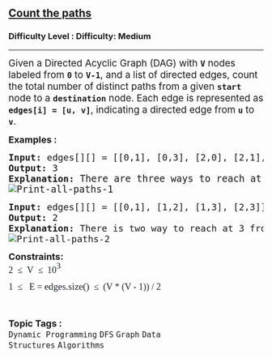 <h2><a href="https://www.geeksforgeeks.org/problems/count-the-paths4332/1">Count the paths</a></h2><h3>Difficulty Level : Difficulty: Medium</h3><hr><div class="problems_problem_content__Xm_eO"><p><span style="font-size: 14pt;">Given a Directed Acyclic Graph (DAG) with <strong><code>V</code></strong> nodes labeled from <strong><code>0</code></strong> to <strong><code>V-1</code></strong>, and a list of directed edges, count the total number of distinct paths from a given <strong><code>start</code></strong> node to a <code><strong>destination</strong></code> node. Each edge is represented as <strong><code>edges[i] = [u, v]</code></strong>, indicating a directed edge from <strong><code>u</code></strong> to <strong><code>v</code></strong>.</span></p>
<p><span style="font-size: 18px;"><strong>Examples :</strong></span></p>
<pre><span style="font-size: 18px;"><strong>Input: </strong>edges[][] = [[0,1], [0,3], [2,0], [2,1], [1,3]], V = 4, src = 2, dest = 3<br><strong>Output: </strong>3
<strong>Explanation: </strong></span><span style="font-size: 14pt;">There are three ways to reach at 3 from 2. These are: 2 -&gt; 1 -&gt; 3, 2 -&gt; 0 -&gt; 3 and 2 -&gt; 0 -&gt; 1 -&gt; 3.<br><img src="https://media.geeksforgeeks.org/wp-content/uploads/20250421154205101614/Print-all-paths-1.webp" alt="Print-all-paths-1"></span></pre>
<pre><span style="font-size: 18px;"><strong>Input: </strong>edges[][] = [[0,1], [1,2], [1,3], [2,3]], V = 4, src = 0, dest = 3
<strong>Output: </strong>2
<strong>Explanation: </strong>There is two way to reach at 3 from 0 that is : 0 -&gt; 1 -&gt; 2 -&gt; 3 and 0 -&gt; 1 -&gt; 3.<br><img src="https://media.geeksforgeeks.org/wp-content/uploads/20250524103856837397/Print-all-paths-2.webp" alt="Print-all-paths-2"></span></pre>
<p><span style="font-size: 18px;"><strong>Constraints:</strong><br><span style="box-sizing: border-box; font-family: Nunito; color: rgb(30, 34, 41); background-color: rgb(255, 255, 255); line-height: 1.8em !important; --darkreader-inline-color: var(--darkreader-text-1e2229, #d6d2cc); --darkreader-inline-bgcolor: var(--darkreader-background-ffffff, #131516);" data-darkreader-inline-color="" data-darkreader-inline-bgcolor="">2&nbsp;&nbsp;</span><span style="box-sizing: border-box; font-family: Nunito; color: rgb(30, 34, 41); background-color: rgb(255, 255, 255); line-height: 1.8em !important; --darkreader-inline-color: var(--darkreader-text-1e2229, #d6d2cc); --darkreader-inline-bgcolor: var(--darkreader-background-ffffff, #131516);" data-darkreader-inline-color="" data-darkreader-inline-bgcolor="">≤</span><span style="color: rgb(30, 34, 41); font-family: Nunito; font-size: 17px; background-color: rgb(255, 255, 255); --darkreader-inline-color: var(--darkreader-text-1e2229, #d6d2cc); --darkreader-inline-bgcolor: var(--darkreader-background-ffffff, #131516);" data-darkreader-inline-color="" data-darkreader-inline-bgcolor="">&nbsp;&nbsp;</span><span style="box-sizing: border-box; font-family: Nunito; color: rgb(30, 34, 41); background-color: rgb(255, 255, 255); line-height: 1.8em !important; --darkreader-inline-color: var(--darkreader-text-1e2229, #d6d2cc); --darkreader-inline-bgcolor: var(--darkreader-background-ffffff, #131516);" data-darkreader-inline-color="" data-darkreader-inline-bgcolor="">V&nbsp;&nbsp;</span><span style="box-sizing: border-box; font-family: Nunito; color: rgb(30, 34, 41); background-color: rgb(255, 255, 255); line-height: 1.8em !important; --darkreader-inline-color: var(--darkreader-text-1e2229, #d6d2cc); --darkreader-inline-bgcolor: var(--darkreader-background-ffffff, #131516);" data-darkreader-inline-color="" data-darkreader-inline-bgcolor="">≤</span><span style="color: rgb(30, 34, 41); font-family: Nunito; font-size: 17px; background-color: rgb(255, 255, 255); --darkreader-inline-color: var(--darkreader-text-1e2229, #d6d2cc); --darkreader-inline-bgcolor: var(--darkreader-background-ffffff, #131516);" data-darkreader-inline-color="" data-darkreader-inline-bgcolor="">&nbsp;&nbsp;</span><span style="box-sizing: border-box; font-family: Nunito; color: rgb(30, 34, 41); background-color: rgb(255, 255, 255); line-height: 1.8em !important; --darkreader-inline-color: var(--darkreader-text-1e2229, #d6d2cc); --darkreader-inline-bgcolor: var(--darkreader-background-ffffff, #131516);" data-darkreader-inline-color="" data-darkreader-inline-bgcolor="">10<span style="box-sizing: border-box; line-height: 0; position: relative; vertical-align: baseline; top: -0.5em; font-size: 17px !important;">3</span><br style="box-sizing: border-box; font-size: 17px !important;">1&nbsp;&nbsp;</span><span style="box-sizing: border-box; font-family: Nunito; color: rgb(30, 34, 41); background-color: rgb(255, 255, 255); line-height: 1.8em !important; --darkreader-inline-color: var(--darkreader-text-1e2229, #d6d2cc); --darkreader-inline-bgcolor: var(--darkreader-background-ffffff, #131516);" data-darkreader-inline-color="" data-darkreader-inline-bgcolor="">≤</span><span style="color: rgb(30, 34, 41); font-family: Nunito; font-size: 17px; background-color: rgb(255, 255, 255); --darkreader-inline-color: var(--darkreader-text-1e2229, #d6d2cc); --darkreader-inline-bgcolor: var(--darkreader-background-ffffff, #131516);" data-darkreader-inline-color="" data-darkreader-inline-bgcolor=""> &nbsp;</span><span style="box-sizing: border-box; font-family: Nunito; color: rgb(30, 34, 41); background-color: rgb(255, 255, 255); line-height: 1.8em !important; --darkreader-inline-color: var(--darkreader-text-1e2229, #d6d2cc); --darkreader-inline-bgcolor: var(--darkreader-background-ffffff, #131516);" data-darkreader-inline-color="" data-darkreader-inline-bgcolor=""> E = </span><span style="box-sizing: border-box; font-family: Nunito; font-size: 14pt; color: rgb(30, 34, 41); background-color: rgb(255, 255, 255); line-height: 1.8em !important; --darkreader-inline-color: var(--darkreader-text-1e2229, #d6d2cc); --darkreader-inline-bgcolor: var(--darkreader-background-ffffff, #131516);" data-darkreader-inline-color="" data-darkreader-inline-bgcolor="">edges.size()</span><span style="box-sizing: border-box; font-family: Nunito; color: rgb(30, 34, 41); background-color: rgb(255, 255, 255); line-height: 1.8em !important; --darkreader-inline-color: var(--darkreader-text-1e2229, #d6d2cc); --darkreader-inline-bgcolor: var(--darkreader-background-ffffff, #131516);" data-darkreader-inline-color="" data-darkreader-inline-bgcolor="">&nbsp;&nbsp;</span><span style="box-sizing: border-box; font-family: Nunito; color: rgb(30, 34, 41); background-color: rgb(255, 255, 255); line-height: 1.8em !important; --darkreader-inline-color: var(--darkreader-text-1e2229, #d6d2cc); --darkreader-inline-bgcolor: var(--darkreader-background-ffffff, #131516);" data-darkreader-inline-color="" data-darkreader-inline-bgcolor="">≤</span><span style="color: rgb(30, 34, 41); font-family: Nunito; font-size: 17px; background-color: rgb(255, 255, 255); --darkreader-inline-color: var(--darkreader-text-1e2229, #d6d2cc); --darkreader-inline-bgcolor: var(--darkreader-background-ffffff, #131516);" data-darkreader-inline-color="" data-darkreader-inline-bgcolor="">&nbsp;&nbsp;</span><span style="box-sizing: border-box; font-family: Nunito; color: rgb(30, 34, 41); background-color: rgb(255, 255, 255); line-height: 1.8em !important; --darkreader-inline-color: var(--darkreader-text-1e2229, #d6d2cc); --darkreader-inline-bgcolor: var(--darkreader-background-ffffff, #131516);" data-darkreader-inline-color="" data-darkreader-inline-bgcolor="">(V * (V - 1)) / 2</span></span></p></div><br><p><span style=font-size:18px><strong>Topic Tags : </strong><br><code>Dynamic Programming</code>&nbsp;<code>DFS</code>&nbsp;<code>Graph</code>&nbsp;<code>Data Structures</code>&nbsp;<code>Algorithms</code>&nbsp;